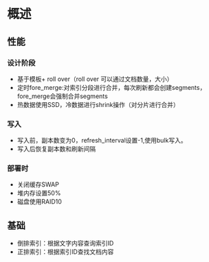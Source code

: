 # 概述
## 性能
### 设计阶段
+ 基于模板+ roll over（roll over 可以通过文档数量，大小）
+ 定时fore_merge:对索引分段进行合并，每次刷新都会创建segments，fore_merge会强制合并segments
+ 热数据使用SSD，冷数据进行shrink操作（对分片进行合并）
### 写入
+ 写入前，副本数变为0，refresh_interval设置-1,使用bulk写入。
+ 写入后恢复副本数和刷新间隔
### 部署时
+ 关闭缓存SWAP
+ 堆内存设置50%
+ 磁盘使用RAID10
## 基础
+ 倒排索引：根据文字内容查询索引ID
+ 正排索引：根据索引ID查找文档内容
